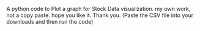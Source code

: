 
A python code to Plot a graph for Stock Data visualization.
my own work, not a copy paste.
hope you like it.
Thank you.
(Paste the CSV file into your downloads and then run the code)
